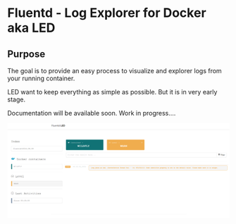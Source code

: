 # Fluentd - Log Explorer for Docker aka  **LED**

## Purpose

The goal is to provide an easy process to visualize and explorer logs from your
running container.

LED want to keep everything as simple as possible. But it is in very early stage. 

Documentation will be available soon. Work in progress....

![](current.png?raw=true)
